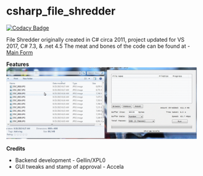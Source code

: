 # csharp_file_shredder

[![Codacy Badge](https://api.codacy.com/project/badge/Grade/0b074b16ded54e80807266c5752d4ace)](https://app.codacy.com/app/gellin/csharp_file_shredder?utm_source=github.com&utm_medium=referral&utm_content=gellin/csharp_file_shredder&utm_campaign=Badge_Grade_Dashboard)

File Shredder originally created in C# circa 2011, project updated for VS 2017, C# 7.3, & .net 4.5 
The meat and bones of the code can be found at - [Main Form](MainForm.cs)

<b>Features</b>  
![GUI Demo](/readme/gui.gif)

<b>Credits</b>
*   Backend development - Gellin/XPL0
*   GUI tweaks and stamp of approval - Accela